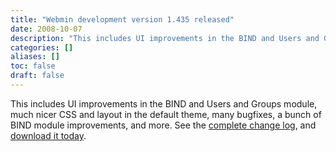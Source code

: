 ```yaml
---
title: "Webmin development version 1.435 released"
date: 2008-10-07
description: "This includes UI improvements in the BIND and Users and Groups module, much nicer CSS and layout..."
categories: []
aliases: []
toc: false
draft: false
---
```

This includes UI improvements in the BIND and Users and Groups module, much nicer CSS and layout in the default theme, many bugfixes, a bunch of BIND module improvements, and more. See the [complete change log][1], and [download it today][2].

  [1]: changes-1.435.html
  [2]: devel.html
